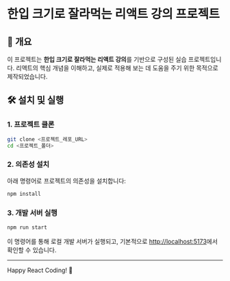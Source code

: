 # 한입 크기로 잘라먹는 리액트 강의 프로젝트

## 📗 개요

이 프로젝트는 **한입 크기로 잘라먹는 리액트 강의**를 기반으로 구성된 실습 프로젝트입니다. 리액트의 핵심 개념을 이해하고, 실제로 적용해 보는 데 도움을 주기 위한 목적으로 제작되었습니다.

## 🛠 설치 및 실행

### 1. 프로젝트 클론

```bash
git clone <프로젝트_레포_URL>
cd <프로젝트_폴더>
```

### 2. 의존성 설치

아래 명령어로 프로젝트의 의존성을 설치합니다:

```bash
npm install
```

### 3. 개발 서버 실행

```bash
npm run start
```

이 명령어를 통해 로컬 개발 서버가 실행되고, 기본적으로 [http://localhost:5173](http://localhost:3000)에서 확인할 수 있습니다.

---
Happy React Coding! 🚀